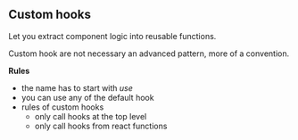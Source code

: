 ## Custom hooks

Let you extract component logic into reusable functions.

Custom hook are not necessary an advanced pattern, more of a convention.

**Rules**

- the name has to start with _use_
- you can use any of the default hook
- rules of custom hooks
  - only call hooks at the top level
  - only call hooks from react functions

